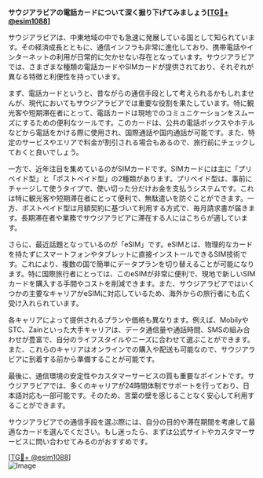 **サウジアラビアの電話カードについて深く掘り下げてみましょう[[TG💪+ @esim1088](https://t.me/s/esim1088)]**

サウジアラビアは、中東地域の中でも急速に発展している国として知られています。その経済成長とともに、通信インフラも非常に進化しており、携帯電話やインターネットの利用が日常的に欠かせない存在となっています。サウジアラビアでは、さまざまな種類の電話カードやSIMカードが提供されており、それぞれが異なる特徴と利便性を持っています。

まず、電話カードというと、昔ながらの通信手段として考えられるかもしれませんが、現代においてもサウジアラビアでは重要な役割を果たしています。特に観光客や短期滞在者にとって、電話カードは現地でのコミュニケーションをスムーズにするための便利なツールです。このカードは、公共の電話ボックスやホテルなどから電話をかける際に使用され、国際通話や国内通話が可能です。また、特定のサービスやエリアで料金が割引される場合もあるので、旅行前にチェックしておくと良いでしょう。

一方で、近年注目を集めているのがSIMカードです。SIMカードには主に「プリペイド型」と「ポストペイド型」の2種類があります。プリペイド型は、事前にチャージして使うタイプで、使い切った分だけお金を支払うシステムです。これは特に観光客や短期滞在者にとって便利で、無駄遣いを防ぐことができます。一方、ポストペイド型は月額契約に基づいて利用する方式で、毎月請求書が届きます。長期滞在者や業務でサウジアラビアに滞在する人にはこちらが適しています。

さらに、最近話題となっているのが「eSIM」です。eSIMとは、物理的なカードを持たずにスマートフォンやタブレットに直接インストールできるSIM技術です。これにより、複数の国で簡単にデータプランを切り替えることが可能になります。特に国際旅行者にとっては、このeSIMが非常に便利で、現地で新しいSIMカードを購入する手間やコストを削減できます。また、サウジアラビアではいくつかの主要なキャリアがeSIMに対応しているため、海外からの旅行者にも広く受け入れられています。

各キャリアによって提供されるプランや価格も異なります。例えば、MobilyやSTC、Zainといった大手キャリアは、データ通信量や通話時間、SMSの組み合わせが豊富で、自分のライフスタイルやニーズに合わせて選ぶことができます。また、これらのキャリアはオンラインでの購入や配送も可能なので、サウジアラビアに到着する前から準備することが可能です。

最後に、通信環境の安定性やカスタマーサービスの質も重要なポイントです。サウジアラビアでは、多くのキャリアが24時間体制でサポートを行っており、日本語対応も一部可能です。そのため、言葉の壁を感じることなく安心して利用することができます。

サウジアラビアでの通信手段を選ぶ際には、自分の目的や滞在期間を考慮して最適なカードを選んでください。もし迷ったら、まずは公式サイトやカスタマーサービスに問い合わせてみるのがおすすめです。

[[TG💪+ @esim1088](https://t.me/s/esim1088)]  
![Image](https://i.postimg.cc/Y0z9fWf4/image.png)